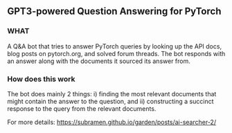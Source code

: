 ## GPT3-powered Question Answering for PyTorch

### WHAT
A Q&A bot that tries to answer PyTorch queries by looking up the API docs, blog posts on pytorch.org, and solved forum threads. The bot responds with an answer along with the documents it sourced its answer from.

### How does this work
The bot does mainly 2 things: i) finding the most relevant documents that might contain the answer to the question, and ii) constructing a succinct response to the query from the relevant documents. 

For more details: https://subramen.github.io/garden/posts/ai-searcher-2/